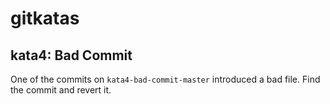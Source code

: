 # gitkatas
## kata4: Bad Commit
One of the commits on `kata4-bad-commit-master` introduced a bad file.
Find the commit and revert it.
